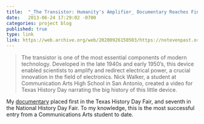 ```yaml
---
title:  "_The Transistor: Humanity's Amplifier_ Documentary Reaches Finals at National History Day Fair"
date:   2013-06-24 17:29:02 -0700
categories: project blog
published: true
type: link
link: https://web.archive.org/web/20200926150503/https://notevenpast.org/transistor-humanitys-amplifier/
---
```


> The transistor is one of the most essential components of modern technology. Developed in the late 1940s and early 1950’s, this device enabled scientists to amplify and redirect electrical power, a crucial innovation in the field of electronics. Nick Walker, a student at Communication Arts High School in San Antonio, created a video for Texas History Day narrating the big history of this little device.

My [documentary](https://vimeo.com/57908212) placed first in the Texas History Day Fair, and seventh in the National History Day Fair. To my knowledge, this is the most successful entry from a Communications Arts student to date.